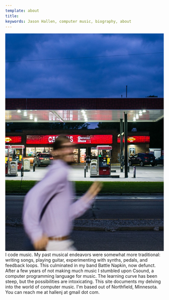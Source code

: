 ```yaml
---
template: about
title:
keywords: Jason Hallen, computer music, biography, about
---
```

<div id="about_portrait">
    <img src="/images/gas_station2.jpg" id="portrait"/>
</div>
<div id="about_text">
I code music.  My past musical endeavors were somewhat more traditional: writing songs, playing guitar, experimenting with synths, pedals, and feedback loops.  This culminated in my band Battle Napkin, now defunct.  After a few years of not making much music I stumbled upon Csound, a computer programming language for music.  The learning curve has been steep, but the possibilities are intoxicating.  This site documents my delving into the world of computer music.  I'm based out of Northfield, Minnesota.  You can reach me at hallenj at gmail dot com.
</div>